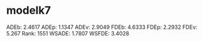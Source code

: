 # modelk7

ADEb: 2.4617
ADEp: 1.1347
ADEv: 2.9049
FDEb: 4.6333
FDEp: 2.2932
FDEv: 5.267
Rank: 1551
WSADE: 1.7807
WSFDE: 3.4028
